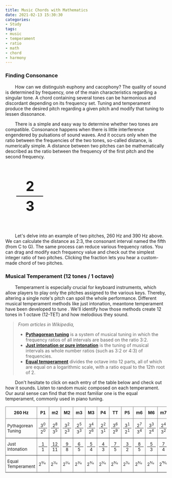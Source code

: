 ```yaml
---
title: Music Chords with Mathematics
date: 2021-02-13 15:30:30
categories:
- Study
tags:
- music
- temperament
- ratio
- math
- chord
- harmony
---
```


<style>
.valuefrac {
  text-align: center;
  font-weight: bold;
  font-size: 3em;
  height: auto;
  vertical-align:middle;
  width: 100%;
  line-height: 60px;
  margin: 40px auto;
  letter-spacing: -.07em;
  cursor:pointer;
}
.valuefrac:hover {
    color: #3273dc;
}
.fraction {
    display: inline-block;
    width: 2em;
}
.numerator {
    text-align: center;
    border-bottom: 2px solid; 
}
.denominator {
    text-align: center;
}
.f {
    font-size: 10pt;
    display: inline-block;
    width: 2em;
}
.n {
    text-align: center;
    border-bottom: 1px solid; 
}
.d {
    text-align: center;
}
span {
    height: auto;
    vertical-align: middle;
}
span#small{
    margin-left: 2px;
    font-size: 8pt;
}
</style>

<script src="/js/Tone.js"></script>
<script src="/js/yui-min.js"></script>
 
### **Finding Consonance**
<p style="text-indent:30px">
How can we distinguish euphony and cacophony? The quality of sound is determined by frequency, one of the main characteristics regarding a singular tone. A chord containing several tones can be harmonious and discordant depending on its frequency set. Tuning and temperament produce the desired pitch regarding a given pitch and modify that tuning to lessen dissonance.
</p>
<p style="text-indent:30px">
There is a simple and easy way to determine whether two tones are compatible. Consonance happens when there is little interference engendered by pulsations of sound waves. And it occurs only when the ratio between the frequencies of the two tones, so-called distance, is numerically simple. A distance between two pitches can be mathematically described as the ratio between the frequency of the first pitch and the second frequency.
</p>

<script src="/js/chord.js"></script>

<div style="width:100%;overflow:hidden;">
    <div style="width:35%;float:left;text-align:center">
        <div class="yui3-skin-sam">
            <div id="demo1"></div>
        </div>
    </div>
    <div style="width:30%;float:left;text-align:center">
        <div class="valuefrac" onClick="playCouple()">
            <span class="fraction"><div class="numerator">2</div><div class="denominator">3</div></span>
        </div>
    </div>
    <div style="width:35%;float:left;text-align:center">
        <div class="yui3-skin-sam">
            <div id="demo2"></div>
        </div>
    </div>
</div>

<p style="text-indent:30px">
    Let's delve into an example of two pitches, 260 Hz and 390 Hz above. We can calculate the distance as 2:3, the consonant interval named the fifth (from C to G). The same process can reduce various frequency ratios. You can drag and modify each frequency value and check out the simplest integer ratio of two pitches. Clicking the fraction lets you hear a custom-made chord of two pitches.
</p>

### <b>Musical Temperament</b> (12 tones /  1 octave)

<p style="text-indent:30px">
    Temperament is especially crucial for keyboard instruments, which allow players to play only the pitches assigned to the various keys. Thereby, altering a single note's pitch can spoil the whole performance. Different musical temperament methods like just intonation, meantone temperament have been developed to tune . We'll identify how those methods create 12 tones in 1 octave (12-TET) and how melodious they sound.
</p>

> *From articles in Wikipedia,*
> * **[Pythagorean tuning](https://en.wikipedia.org/wiki/Pythagorean_tuning)** is a system of musical tuning in which the frequency ratios of all intervals are based on the ratio 3:2.
> * **[Just intonation or pure intonation](https://en.wikipedia.org/wiki/Just_intonation)** is the tuning of musical intervals as whole number ratios (such as 3:2 or 4:3) of frequencies.
> * **[Equal temperament](https://en.wikipedia.org/wiki/Equal_temperament)** divides the octave into 12 parts, all of which are equal on a logarithmic scale, with a ratio equal to the 12th root of 2.

<p style="text-indent:30px">
    Don't hesitate to click on each entry of the table below and check out how it sounds. 
    Listen to random music composed on each temperament. 
    Our aural sense can find that the most familiar one is the equal temperament, commonly used in piano tuning.
</p>

<style type="text/css">
.tg  {border-collapse:collapse;border-spacing:0;}
.tg td{border-color:black;border-style:solid;border-width:1px;font-size:14px;
  overflow:hidden;padding:10px 5px;word-break:normal;}
.tg th{border-color:black;border-style:solid;border-width:1px;font-size:13px;
  font-weight:bold;overflow:hidden;padding:10px 5px;word-break:normal;}
.tg .tg-c3ow{
    border-color:inherit;vertical-align:middle;
}
td.tg-c3ow {
    font-size: 10pt;
    cursor:pointer;
}
td.tg-c3ow:hover {
    background-color:#f7f7f7;
}
td.tg-c3ow.playing {
    background-color:#efefef;
    color:#3273dc;
    font-weight:bold;
}
</style>
<table class="tg">
<thead>
  <tr>
    <th id="freq" class="tg-c3ow">260 Hz</th>
    <th class="tg-c3ow">P1</th>
    <th class="tg-c3ow">m2</th>
    <th class="tg-c3ow">M2</th>
    <th class="tg-c3ow">m3</th>
    <th class="tg-c3ow">M3</th>
    <th class="tg-c3ow">P4</th>
    <th class="tg-c3ow">TT</th>
    <th class="tg-c3ow">P5</th>
    <th class="tg-c3ow">m6</th>
    <th class="tg-c3ow">M6</th>
    <th class="tg-c3ow">m7</th>
    <th class="tg-c3ow">M7</th>
    <th class="tg-c3ow">P8</th>
  </tr>
</thead>
<tbody>
  <tr>
    <td class="tg-c3ow" onClick="playTemp('p')">Pythagorean Tuning <i class="fas fa-headphones-alt"></i></td>
      <td id='pC' class="tg-c3ow" onClick="playTone('p', 0)"><span class="f"><div class="n">3<sup>0</sup></div><div class="d">2<sup>0</sup></div></span></td>
      <td id='pCs' class="tg-c3ow" onClick="playTone('p', 1)"><span class="f"><div class="n">2<sup>8</sup></div><div class="d">3<sup>5</sup></div></span></td>
      <td id='pD' class="tg-c3ow" onClick="playTone('p', 2)"><span class="f"><div class="n">3<sup>2</sup></div><div class="d">2<sup>3</sup></div></span></td>
      <td id='pDs' class="tg-c3ow" onClick="playTone('p', 3)"><span class="f"><div class="n">2<sup>5</sup></div><div class="d">3<sup>3</sup></div></span></td>
      <td id='pE' class="tg-c3ow" onClick="playTone('p', 4)"><span class="f"><div class="n">3<sup>4</sup></div><div class="d">2<sup>6</sup></div></span></td>
      <td id='pF' class="tg-c3ow" onClick="playTone('p', 5)"><span class="f"><div class="n">2<sup>2</sup></div><div class="d">3<sup>1</sup></div></span></td>
      <td id='pFs' class="tg-c3ow" onClick="playTone('p', 6)"><span class="f"><div class="n">3<sup>6</sup></div><div class="d">2<sup>9</sup></div></span></td>
      <td id='pG' class="tg-c3ow" onClick="playTone('p', 7)"><span class="f"><div class="n">3<sup>1</sup></div><div class="d">2<sup>1</sup></div></span></td>
      <td id='pGs' class="tg-c3ow" onClick="playTone('p', 8)"><span class="f"><div class="n">2<sup>7</sup></div><div class="d">3<sup>4</sup></div></span></td>
      <td id='pA' class="tg-c3ow" onClick="playTone('p', 9)"><span class="f"><div class="n">3<sup>3</sup></div><div class="d">2<sup>4</sup></div></span></td>
      <td id='pAs' class="tg-c3ow" onClick="playTone('p', 10)"><span class="f"><div class="n">2<sup>4</sup></div><div class="d">3<sup>2</sup></div></span></td>
      <td id='pB' class="tg-c3ow" onClick="playTone('p', 11)"><span class="f"><div class="n">3<sup>5</sup></div><div class="d">2<sup>7</sup></div></span></td>
      <td id='pC+' class="tg-c3ow" onClick="playTone('p', 12)"><span class="f"><div class="n">2<sup>1</sup></div><div class="d">3<sup>0</sup></div></span></td>
  </tr>
  <tr>
    <td class="tg-c3ow" onClick="playTemp('j')">Just Intonation <i class="fas fa-headphones-alt"></i></td>
      <td id='jC' class="tg-c3ow" onClick="playTone('j',0)"><span class="f"><div class="n">1</div><div class="d">1</div></span></td>
      <td id='jCs' class="tg-c3ow" onClick="playTone('j',1)"><span class="f"><div class="n">12</div><div class="d">11</div></span></td>
      <td id='jD' class="tg-c3ow" onClick="playTone('j',2)"><span class="f"><div class="n">9</div><div class="d">8</div></span></td>
      <td id='jDs' class="tg-c3ow" onClick="playTone('j',3)"><span class="f"><div class="n">6</div><div class="d">5</div></span></td>
      <td id='jE' class="tg-c3ow" onClick="playTone('j',4)"><span class="f"><div class="n">5</div><div class="d">4</div></span></td>
      <td id='jF' class="tg-c3ow" onClick="playTone('j',5)"><span class="f"><div class="n">4</div><div class="d">3</div></span></td>
      <td id='jFs' class="tg-c3ow" onClick="playTone('j',6)"><span class="f"><div class="n">7</div><div class="d">5</div></span></td>
      <td id='jG' class="tg-c3ow" onClick="playTone('j',7)"><span class="f"><div class="n">3</div><div class="d">2</div></span></td>
      <td id='jGs' class="tg-c3ow" onClick="playTone('j',8)"><span class="f"><div class="n">8</div><div class="d">5</div></span></td>
      <td id='jA' class="tg-c3ow" onClick="playTone('j',9)"><span class="f"><div class="n">5</div><div class="d">3</div></span></td>
      <td id='jAs' class="tg-c3ow" onClick="playTone('j',10)"><span class="f"><div class="n">7</div><div class="d">4</div></span></td>
      <td id='jB' class="tg-c3ow" onClick="playTone('j',11)"><span class="f"><div class="n">11</div><div class="d">6</div></span></td>
      <td id='jC+' class="tg-c3ow" onClick="playTone('j',12)"><span class="f"><div class="n">2</div><div class="d">1</div></span></td>
  </tr>
  <tr>
    <td class="tg-c3ow" onClick="playTemp('e')">Equal Temperament <i class="fas fa-headphones-alt"></i></td>
      <td id='eC' class="tg-c3ow" onClick="playTone('e',0)">2<sup>0⁄12</sup></td>
      <td id='eCs' class="tg-c3ow" onClick="playTone('e',1)">2<sup>1⁄12</sup></td>
      <td id='eD' class="tg-c3ow" onClick="playTone('e',2)">2<sup>2⁄12</sup></td>
      <td id='eDs' class="tg-c3ow" onClick="playTone('e',3)">2<sup>3⁄12</sup></td>
      <td id='eE' class="tg-c3ow" onClick="playTone('e',4)">2<sup>4⁄12</sup></td>
      <td id='eF' class="tg-c3ow" onClick="playTone('e',5)">2<sup>5⁄12</sup></td>
      <td id='eFs' class="tg-c3ow" onClick="playTone('e',6)">2<sup>6⁄12</sup></td>
      <td id='eG' class="tg-c3ow" onClick="playTone('e',7)">2<sup>7⁄12</sup></td>
      <td id='eGs' class="tg-c3ow" onClick="playTone('e',8)">2<sup>8⁄12</sup></td>
      <td id='eA' class="tg-c3ow" onClick="playTone('e',9)">2<sup>9⁄12</sup></td>
      <td id='eAs' class="tg-c3ow" onClick="playTone('e',10)">2<sup>10⁄12</sup></td>
      <td id='eB' class="tg-c3ow" onClick="playTone('e',11)">2<sup>11⁄12</sup></td>
      <td id='eC+' class="tg-c3ow" onClick="playTone('e',12)">2<sup>12⁄12</sup></td>
  </tr>
</tbody>
</table>

